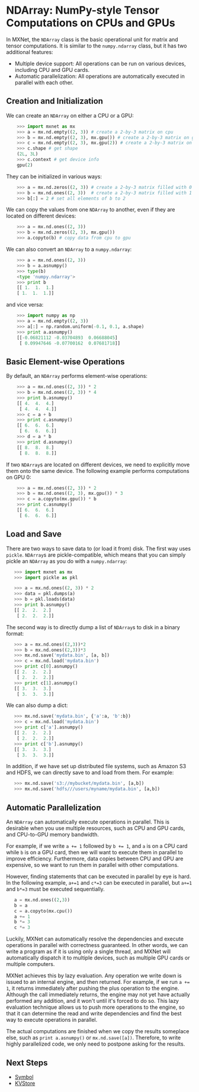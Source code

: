 # NDArray: NumPy-style Tensor Computations on CPUs and GPUs

In MXNet, the `NDArray` class is the basic operational unit for matrix and
tensor computations. It is similar to the `numpy.ndarray` class, but it has two
additional features:

- Multiple device support: All operations can be run on various devices, including CPU and GPU cards.
- Automatic parallelization: All operations are automatically executed in parallel with each other.

## Creation and Initialization

We can create an `NDArray` on either a CPU or a GPU:

```python
    >>> import mxnet as mx
    >>> a = mx.nd.empty((2, 3)) # create a 2-by-3 matrix on cpu
    >>> b = mx.nd.empty((2, 3), mx.gpu()) # create a 2-by-3 matrix on gpu 0
    >>> c = mx.nd.empty((2, 3), mx.gpu(2)) # create a 2-by-3 matrix on gpu 2
    >>> c.shape # get shape
    (2L, 3L)
    >>> c.context # get device info
    gpu(2)
```

They can be initialized in various ways:

```python
    >>> a = mx.nd.zeros((2, 3)) # create a 2-by-3 matrix filled with 0
    >>> b = mx.nd.ones((2, 3))  # create a 2-by-3 matrix filled with 1
    >>> b[:] = 2 # set all elements of b to 2
```

We can copy the values from one `NDArray` to another, even if they are located
on different devices:

```python
    >>> a = mx.nd.ones((2, 3))
    >>> b = mx.nd.zeros((2, 3), mx.gpu())
    >>> a.copyto(b) # copy data from cpu to gpu
```

We can also convert an `NDArray` to a `numpy.ndarray`:

```python
    >>> a = mx.nd.ones((2, 3))
    >>> b = a.asnumpy()
    >>> type(b)
    <type 'numpy.ndarray'>
    >>> print b
    [[ 1.  1.  1.]
    [ 1.  1.  1.]]
```

and vice versa:

```python
    >>> import numpy as np
    >>> a = mx.nd.empty((2, 3))
    >>> a[:] = np.random.uniform(-0.1, 0.1, a.shape)
    >>> print a.asnumpy()
    [[-0.06821112 -0.03704893  0.06688045]
     [ 0.09947646 -0.07700162  0.07681718]]
```

## Basic Element-wise Operations

By default, an `NDArray` performs element-wise operations:

```python
    >>> a = mx.nd.ones((2, 3)) * 2
    >>> b = mx.nd.ones((2, 3)) * 4
    >>> print b.asnumpy()
    [[ 4.  4.  4.]
     [ 4.  4.  4.]]
    >>> c = a + b
    >>> print c.asnumpy()
    [[ 6.  6.  6.]
     [ 6.  6.  6.]]
    >>> d = a * b
    >>> print d.asnumpy()
    [[ 8.  8.  8.]
     [ 8.  8.  8.]]
```

If two `NDArray`s are located on different devices, we need to explicitly move
them onto the same device. The following example performs computations on GPU 0:

```python
    >>> a = mx.nd.ones((2, 3)) * 2
    >>> b = mx.nd.ones((2, 3), mx.gpu()) * 3
    >>> c = a.copyto(mx.gpu()) * b
    >>> print c.asnumpy()
    [[ 6.  6.  6.]
     [ 6.  6.  6.]]
```

## Load and Save

There are two ways to save data to (or load it from) disk. The first way
uses `pickle`.  `NDArray`s are pickle-compatible, which means that you can
simply pickle an `NDArray` as you do with a `numpy.ndarray`:

 ```python
    >>> import mxnet as mx
    >>> import pickle as pkl

    >>> a = mx.nd.ones((2, 3)) * 2
    >>> data = pkl.dumps(a)
    >>> b = pkl.loads(data)
    >>> print b.asnumpy()
    [[ 2.  2.  2.]
     [ 2.  2.  2.]]
 ```

The second way is to directly dump a list of `NDArray`s to disk in a binary
format:

 ```python
    >>> a = mx.nd.ones((2,3))*2
    >>> b = mx.nd.ones((2,3))*3
    >>> mx.nd.save('mydata.bin', [a, b])
    >>> c = mx.nd.load('mydata.bin')
    >>> print c[0].asnumpy()
    [[ 2.  2.  2.]
     [ 2.  2.  2.]]
    >>> print c[1].asnumpy()
    [[ 3.  3.  3.]
     [ 3.  3.  3.]]
 ```

We can also dump a dict:

 ```python
    >>> mx.nd.save('mydata.bin', {'a':a, 'b':b})
    >>> c = mx.nd.load('mydata.bin')
    >>> print c['a'].asnumpy()
    [[ 2.  2.  2.]
     [ 2.  2.  2.]]
    >>> print c['b'].asnumpy()
    [[ 3.  3.  3.]
     [ 3.  3.  3.]]
 ```

In addition, if we have set up distributed file systems, such as Amazon S3 and
HDFS, we can directly save to and load from them. For example:

 ```python
    >>> mx.nd.save('s3://mybucket/mydata.bin', [a,b])
    >>> mx.nd.save('hdfs///users/myname/mydata.bin', [a,b])
 ```

## Automatic Parallelization
An `NDArray` can automatically execute operations in parallel. This is desirable
when you use multiple resources, such as CPU and GPU cards, and CPU-to-GPU
memory bandwidth.

For example, if we write `a += 1` followed by `b += 1`, and `a` is on a CPU
card while `b` is on a GPU card, then we will want to execute them in parallel
to improve efficiency. Furthermore, data copies between CPU and GPU are
expensive, so we want to run them in parallel with other computations.

However, finding statements that can be executed in parallel by eye is hard. In
the following example, `a+=1` and `c*=3` can be executed in parallel, but
`a+=1` and `b*=3` must be executed sequentially.

 ```python
    a = mx.nd.ones((2,3))
    b = a
    c = a.copyto(mx.cpu())
    a += 1
    b *= 3
    c *= 3
 ```

Luckily, MXNet can automatically resolve the dependencies and execute
operations in parallel with correctness guaranteed. In other words, we can write
a program as if it is using only a single thread, and MXNet will automatically
dispatch it to multiple devices, such as multiple GPU cards or multiple
computers.

MXNet achieves this by lazy evaluation. Any operation we write down is issued to
an internal engine, and then returned. For example, if we run `a += 1`, it
returns immediately after pushing the plus operation to the engine. Although
the call immediately returns, the engine may not yet have actually performed
any addition, and it won't until it's forced to do so.  This lazy evaluation
technique allows us to push more operations to the engine, so that it can
determine the read and write dependencies and find the best way to execute
operations in parallel.

The actual computations are finished when we copy the results someplace else,
such as `print a.asnumpy()` or `mx.nd.save([a])`. Therefore, to write highly
parallelized code, we only need to postpone asking for the results.

##  Next Steps
* [Symbol](symbol.md)
* [KVStore](kvstore.md)
